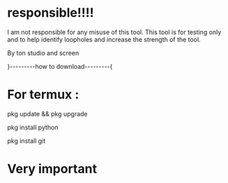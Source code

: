 # responsible!!!!

I am not responsible for any misuse of this tool. This tool is for testing only and to help identify loopholes and increase the strength of the tool.

By ton studio and screen

}---------how to download---------{

# For termux :

pkg update && pkg upgrade

pkg install python

pkg install git

# Very important 


